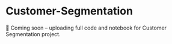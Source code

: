 # Customer-Segmentation
📌 Coming soon – uploading full code and notebook for Customer Segmentation project.
